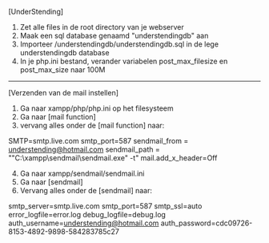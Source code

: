 [UnderStending]

1. Zet alle files in de root directory van je webserver
2. Maak een sql database genaamd "understendingdb" aan
3. Importeer /understendingdb/understendingdb.sql in de lege understendingdb database
4. In je php.ini bestand, verander variabelen post_max_filesize en post_max_size naar 100M

--------------------------------------------------------

[Verzenden van de mail instellen]

1. Ga naar xampp/php/php.ini op het filesysteem
2. Ga naar [mail function]
3. vervang alles onder de [mail function] naar:

SMTP=smtp.live.com
smtp_port=587
sendmail_from = understending@hotmail.com
sendmail_path = "\"C:\xampp\sendmail\sendmail.exe\" -t"
mail.add_x_header=Off


4. Ga naar xampp/sendmail/sendmail.ini
5. Ga naar [sendmail]
6. Vervang alles onder de [sendmail] naar:

smtp_server=smtp.live.com
smtp_port=587
smtp_ssl=auto
error_logfile=error.log
debug_logfile=debug.log
auth_username=understending@hotmail.com
auth_password=cdc09726-8153-4892-9898-584283785c27

<!--
Wanneer er geen folder in xampp zit genaamd sendmail
zal xampp opnieuw geinstalleerd moeten worden en daarbij moet
fake sendmail aangevinkt worden bij de installatie opties.
-->